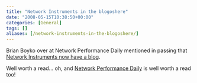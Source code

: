 ```yaml
---
title: "Network Instruments in the blogoshere"
date: "2008-05-15T10:38:50+00:00"
categories: [General]
tags: []
aliases: [/network-instruments-in-the-blogoshere/]
---
```


Brian Boyko over at Network Performance Daily mentioned in passing that [Network Instruments now have a blog](http://www.networkinstruments.com/blog/).

Well worth a read... oh, and [Network Performance Daily](http://www.networkperformancedaily.com/) is well worth a read too!
